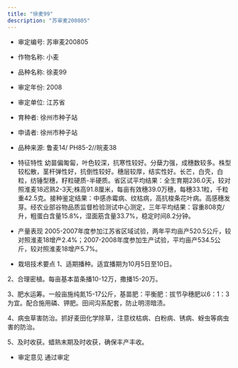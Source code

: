 ```yaml
---
title: "徐麦99"
description: "苏审麦200805"
---
```

* 审定编号:  苏审麦200805

*  作物名称:  小麦

*  品种名称:  徐麦99

*  审定年份:  2008

*  审定单位:  江苏省

* 育种者:  徐州市种子站

*  申请者:  徐州市种子站

*  品种来源:  鲁麦14/ PH85-2//皖麦38

*  特征特性
幼苗偏匍匐，叶色较深，抗寒性较好。分蘖力强，成穗数较多。株型较松散，茎杆弹性好，抗倒性较好。穗层较厚，结实性好。长芒，白壳，白粒，纺锤型穗，籽粒硬质-半硬质。省区试平均结果：全生育期236.0天，较对照淮麦18迟熟2-3天;株高91.8厘米，每亩有效穗39.0万穗，每穗33.1粒，千粒重42.5克。接种鉴定结果：中感赤霉病、纹枯病，高抗梭条花叶病。高感穗发芽。经农业部谷物品质监督检验测试中心测定，三年平均结果：容重808克/升，粗蛋白含量15.8%，湿面筋含量33.7%，稳定时间8.2分钟。

*  产量表现
2005-2007年度参加江苏省区域试验，两年平均亩产520.5公斤，较对照淮麦18增产2.4%；2007-2008年度参加生产试验，平均亩产534.5公斤，较对照淮麦18增产5.7%。

*  栽培技术要点
1、适期播种。适宜播期为10月5日至10日。
2、合理密植。每亩基本苗条播10-12万，撒播15-20万。
3、肥水运筹。一般亩施纯氮15-17公斤，基苗肥：平衡肥：拔节孕穗肥以6：1：3为宜。配合施用磷、钾肥。田间沟系配套，防止明涝暗渍。
4、病虫草害防治。抓好麦田化学除草，注意纹枯病、白粉病、锈病、蚜虫等病虫害的防治。
5、及时收获。蜡熟末期及时收获，确保丰产丰收。


*  审定意见
通过审定
